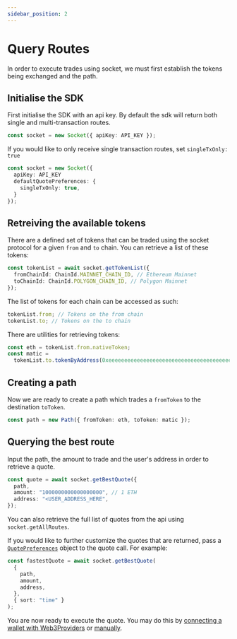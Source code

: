 ```yaml
---
sidebar_position: 2
---
```


# Query Routes

In order to execute trades using socket, we must first establish the tokens being exchanged and the path.

## Initialise the SDK

First initialise the SDK with an api key. By default the sdk will return both single and multi-transaction routes.

```ts
const socket = new Socket({ apiKey: API_KEY });
```

If you would like to only receive single transaction routes, set `singleTxOnly: true`

```ts
const socket = new Socket({
  apiKey: API_KEY
  defaultQuotePreferences: {
    singleTxOnly: true,
  }
});

```

## Retreiving the available tokens

There are a defined set of tokens that can be traded using the socket protocol for a given `from` and `to` chain. You can retrieve a list of these tokens:

```ts
const tokenList = await socket.getTokenList({
  fromChainId: ChainId.MAINNET_CHAIN_ID, // Ethereum Mainnet
  toChainId: ChainId.POLYGON_CHAIN_ID, // Polygon Mainnet
});
```

The list of tokens for each chain can be accessed as such:

```ts
tokenList.from; // Tokens on the from chain
tokenList.to; // Tokens on the to chain
```

There are utilities for retrieving tokens:

```ts
const eth = tokenList.from.nativeToken;
const matic =
  tokenList.to.tokenByAddress(0xeeeeeeeeeeeeeeeeeeeeeeeeeeeeeeeeeeeeeeee);
```

## Creating a path

Now we are ready to create a path which trades a `fromToken` to the destination `toToken`.

```ts
const path = new Path({ fromToken: eth, toToken: matic });
```

## Querying the best route

Input the path, the amount to trade and the user's address in order to retrieve a quote.

```ts
const quote = await socket.getBestQuote({
  path,
  amount: "1000000000000000000", // 1 ETH
  address: "<USER_ADDRESS_HERE",
});
```

You can also retrieve the full list of quotes from the api using `socket.getAllRoutes`.

If you would like to further customize the quotes that are returned, pass a [`QuotePreferences`](../reference/interfaces/QuotePreferences.md) object to the quote call. For example:

```ts
const fastestQuote = await socket.getBestQuote(
  {
    path,
    amount,
    address,
  },
  { sort: "time" }
);
```

You are now ready to execute the quote. You may do this by [connecting a wallet with Web3Providers](../guides/web3-provider-execute.md) or [manually](../guides/execute-routes.md).
